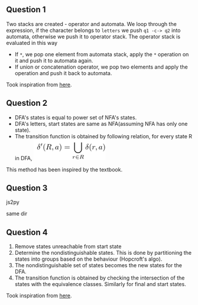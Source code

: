 ## Question 1

Two stacks are created - operator and automata. We loop through the expression, if the character belongs to `letters` we push `q1 -c-> q2` into automata, otherwise we push it to operator stack. The operator stack is evaluated in this way 
* If `*`, we pop one element from automata stack, apply the `*` operation on it and push it to automata again.
* If union or concatenation operator, we pop two elements and apply the operation and push it back to automata.   

Took inspiration from [here](https://github.com/sdht0/automata-from-regex).


## Question 2
* DFA's states is equal to power set of NFA's states.
* DFA's letters, start states are same as NFA(assuming NFA has only one state).
* The transition function is obtained by following relation, for every state R in DFA, ![eqn](./2.png)

This method has been inspired by the textbook.

## Question 3

js2py 

same dir


## Question 4
<ol>
<li> Remove states unreachable from start state
<li> Determine the nondistinguishable states. This is done by partitioning the states into groups based on the behaviour (Hopcroft's algo). 
<li> The nondistinguishable set of states becomes the new states for the DFA.
<li> The transition function is obtained by checking the intersection of the states with the equivalence classes. Similarly for final and start states.
</ol>

Took inspiration from [here](https://en.wikipedia.org/wiki/DFA_minimization).

